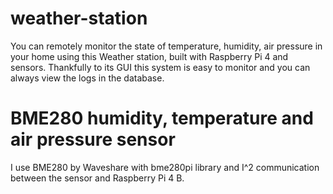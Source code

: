 # weather-station
You can remotely monitor the state of temperature, humidity, air pressure in your home using this Weather station, built with Raspberry Pi 4 and sensors. Thankfully to its GUI this system is easy to monitor and you can always view the logs in the database. 

# BME280 humidity, temperature and air pressure sensor
I use BME280 by Waveshare with bme280pi library and I^2 communication between the sensor and Raspberry Pi 4 B. 
